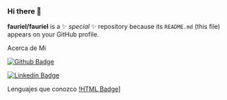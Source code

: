 ### Hi there 👋


**fauriel/fauriel** is a ✨ _special_ ✨ repository because its `README.md` (this file) appears on your GitHub profile.

Acerca de Mi

[![Github Badge](https://img.shields.io/badge/-Github-000?style=flat-square&logo=Github&logoColor=white&link=LINK_GIT)](https://github.com/fauriel)

[![Linkedin Badge](https://img.shields.io/badge/LinkedIn-0077B5?style=for-the-badge&logo=linkedin&logoColor=white&link=LINK_LINKEDIN)](linkedin.com/in/uriel-alvarado-20484a1a1)

Lenguajes que conozco
[!HTML Badge](https://img.shields.io/badge/HTML5-E34F26?style=for-the-badge&logo=html5&logoColor=white)]
